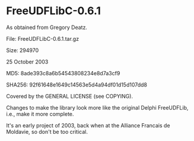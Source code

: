# FreeUDFLibC-0.6.1

As obtained from Gregory Deatz.

File: FreeUDFLibC-0.6.1.tar.gz

Size: 294970

25 October 2003

MD5: 8ade393c8a6b54543808234e8d7a3cf9 

SHA256: 92f61648e1649c14563e5d4a94df01d15d107dd8

Covered by the GENERAL LICENSE (see COPYING).

Changes to make the library look more like the original Delphi FreeUDFLib, i.e.,
make it more complete.

It's an early project of 2003, back when at the Alliance Francais de Moldavie, so don't be too critical.

